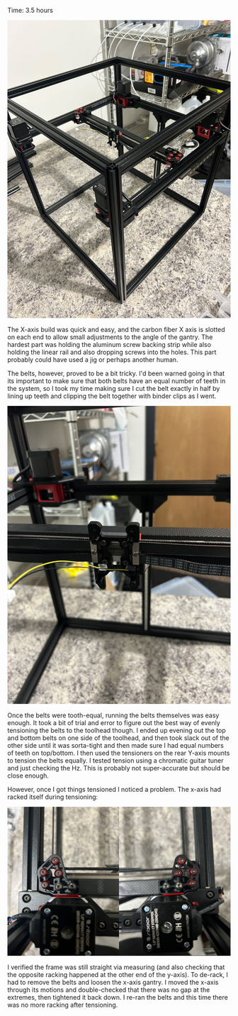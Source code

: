 Time: 3.5 hours

<img src="img/x-axis-complete.JPG">

The X-axis build was quick and easy, and the carbon fiber X axis is slotted on each end to allow small adjustments to the angle of the gantry. The hardest part was holding the aluminum screw backing strip while also holding the linear rail and also dropping screws into the holes. This part probably could have used a jig or perhaps another human. 

The belts, however, proved to be a bit tricky.  I'd been warned going in that its important to make sure that both belts have an equal number of teeth in the system, so I took my time making sure I cut the belt exactly in half by lining up teeth and clipping the belt together with binder clips as I went. 

<img src="img/x-axis-toolhead-carriage.JPG">

Once the belts were tooth-equal, running the belts themselves was easy enough.  It took a bit of trial and error to figure out the best way of evenly tensioning the belts to the toolhead though.  I ended up evening out the top and bottom belts on one side of the toolhead, and then took slack out of the other side until it was sorta-tight and then made sure I had equal numbers of teeth on top/bottom.  I then used the tensioners on the rear Y-axis mounts to tension the belts equally.  I tested tension using a chromatic guitar tuner and just checking the Hz.  This is probably not super-accurate but should be close enough.

However, once I got things tensioned I noticed a problem.  The x-axis had racked itself during tensioning:

<img src="img/x-axis-racked.jpg">

I verified the frame was still straight via measuring (and also checking that the opposite racking happened at the other end of the y-axis). To de-rack, I had to remove the belts and loosen the x-axis gantry.  I moved the x-axis through its motions and double-checked that there was no gap at the extremes, then tightened it back down. I re-ran the belts and this time there was no more racking after tensioning.